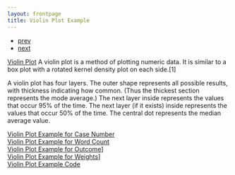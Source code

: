 ```yaml
---
layout: frontpage
title: Violin Plot Example
---
```


<div class="navbar">
  <div class="navbar-inner">
      <ul class="nav">
          <li><a href="pic_2.html">prev</a></li>
          <li><a href="pic_12.html">next</a></li>
      </ul>
  </div>
</div>

[Violin Plot](https://en.wikipedia.org/wiki/Violin_plot)
A violin plot is a method of plotting numeric data. It is similar to a box plot with a rotated kernel density plot on each side.[1]

A violin plot has four layers. The outer shape represents all possible results, with thickness indicating how common. (Thus the thickest section represents the mode average.) The next layer inside represents the values that occur 95% of the time. The next layer (if it exists) inside represents the values that occur 50% of the time. The central dot represents the median average value.

[Violin Plot Example for Case Number](../../assets/publpics/pic_3.png) <br />
[Violin Plot Example for Word Count](../../assets/publpics/pic_4.png) <br />
[Violin Plot Example for Outcome](../../assets/publpics/pic_5.png)] <br />
[Violin Plot Example for Weights](../../assets/publpics/pic_6.png)] <br />
[Violin Plot Example Code](https://github.com/oliviapy960825/oliviapy960825.github.io/blob/master/Assignments/6992_Project.ipynb)
